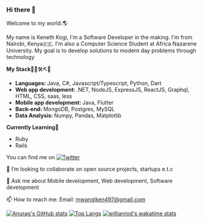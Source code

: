 ### Hi there 👋 
Welcome to my world.🌎

My name is Keneth Kogi, I'm a Software Developer in the making. I'm from Nairobi, Kenya🇰🇪. I'm also a Computer Science Student at Africa Nazarene University. My goal is to develop solutions to modern day problems through technology

<b>My Stack</b>🔨🧰🛠️⛏🔧
<ul>
  <li><b>Languages: </b> Java, C#, Javascript/Typescript, Python, Dart</li>
  <li><b>Web app development: </b>.NET, NodeJS, ExpressJS, ReactJS, Graphql, HTML, CSS, saas, less</li>
  <li><b>Mobile app development: </b>Java, Flutter</li>
  <li><b>Back-end: </b>MongoDB, Postgres, MySQL</li>
  <li><b>Data Analysis: </b>Numpy, Pandas, Matplotlib</li>
</ul>
<b>Currently Learning</b>📘
<ul>
  <li>Ruby</li>
  <li>Rails</li>
</ul>

<!-- Actual text -->

You can find me on [![Twitter][1.2]][1]

<!-- Icons -->

[1.2]: http://i.imgur.com/wWzX9uB.png (twitter icon without padding)
[2.2]: https://raw.githubusercontent.com/MartinHeinz/MartinHeinz/master/linkedin-3-16.png (LinkedIn icon without padding)

<!-- Links to your social media accounts -->

[1]: https://twitter.com/kogii_


👯 I’m looking to collaborate on open source projects, startups e.t.c

💬 Ask me about Mobile development, Web development, Software development

📫 How to reach me: Email: mwangiken497@gmail.com

[![Anurag's GitHub stats](https://github-readme-stats.vercel.app/api?username=kenny-kogi&show_icons=true&theme=radical)](https://github.com/kenny-kogi/github-readme-stats)
[![Top Langs](https://github-readme-stats.vercel.app/api/top-langs/?username=kenny-kogi&layout=compact&show_icons=true&theme=radical)](https://github.com/kenny-kogi/github-readme-stats)
[![willianrod's wakatime stats](https://github-readme-stats.vercel.app/api/wakatime?username=kogii_&show_icons=true&theme=radical)](https://github.com/kenny-kogi/github-readme-stats)

  
